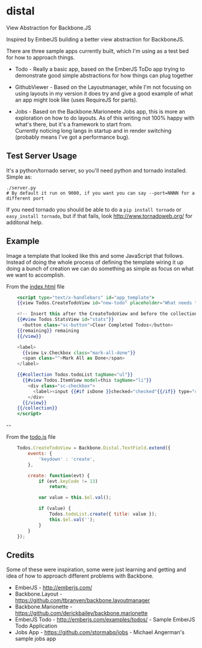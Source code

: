 distal
======

View Abstraction for Backbone.JS

Inspired by EmberJS building a better view abstraction for BackboneJS. 

There are three sample apps currently built, which I'm using as a test bed for how to approach things.

* Todo - Really a basic app, based on the EmberJS ToDo app trying to demonstrate good simple
abstractions for how things can plug together

* GithubViewer - Based on the Layoutmanager, while I'm not focusing on using layouts in my version it 
does try and give a good example of what an app might look like (uses RequireJS for parts).

* Jobs - Based on the Backbone.Marioneete Jobs app, this is more an exploration on how to do 
layouts.  As of this writing not 100% happy with what's there, but it's a framework to start from.  
Currently noticing long langs in startup and in render switching (probably means I've got a performance bug).

Test Server Usage
-----------------

It's a python/tornado server, so you'll need python and tornado installed.  Simple as:

    ./server.py
    # By default it run on 9000, if you want you can say --port=NNNN for a different port

If you need tornado you should be able to do a ``pip install tornado`` or ``easy_install tornado``, but if that fails, look http://www.tornadoweb.org/ for additonal help.

Example
-------

Image a template that looked like this and some JavaScript that follows.  Instead of doing the
whole process of defining the template wiring it up doing a bunch of creation we can do 
something as simple as focus on what we want to accomplish.

From the [index.html](distal/blob/master/public/index.html) file

```handlebars
    <script type="text/x-handlebars" id="app_template">
    {{view Todos.CreateTodoView id="new-todo" placeholder="What needs to be done?"}}

    <!-- Insert this after the CreateTodoView and before the collection. -->
    {{#view Todos.StatsView id="stats"}}
      <button class="sc-button">Clear Completed Todos</button>
    {{remaining}} remaining
    {{/view}}

    <label>
      {{view Lv.Checkbox class="mark-all-done"}}
      <span class="">Mark All as Done</span>
    </label>

    {{#collection Todos.todoList tagName="ul"}}
      {{#view Todos.ItemView model=this tagName="li"}}
        <div class="sc-checkbox">
          <label><input {{#if isDone }}checked="checked"{{/if}} type="checkbox">{{get title}}</label>
        </div>
      {{/view}}
    {{/collection}}
    </script>
```

--

From the [todo.js](distal/blob/master/public/js/todo.js) file

```JavaScript
    Todos.CreateTodoView = Backbone.Distal.TextField.extend({
        events: {
            'keydown' : 'create',
        },

        create: function(evt) {
            if (evt.keyCode != 13)
                return;

            var value = this.$el.val();

            if (value) {
                Todos.todoList.create({ title: value });
                this.$el.val('');
            }
        }
    });
```
   

Credits
-------

Some of these were inspiration, some were just learning and getting and idea of how to approach
different problems with Backbone.

  * EmberJS - http://emberjs.com/
  * Backbone.Layout - https://github.com/tbranyen/backbone.layoutmanager
  * Backbone.Marionette - https://github.com/derickbailey/backbone.marionette
  * EmberJS Todo - http://emberjs.com/examples/todos/ - Sample EmberJS Todo Application
  * Jobs App - https://github.com/stormabq/jobs - Michael Angerman's sample jobs app
